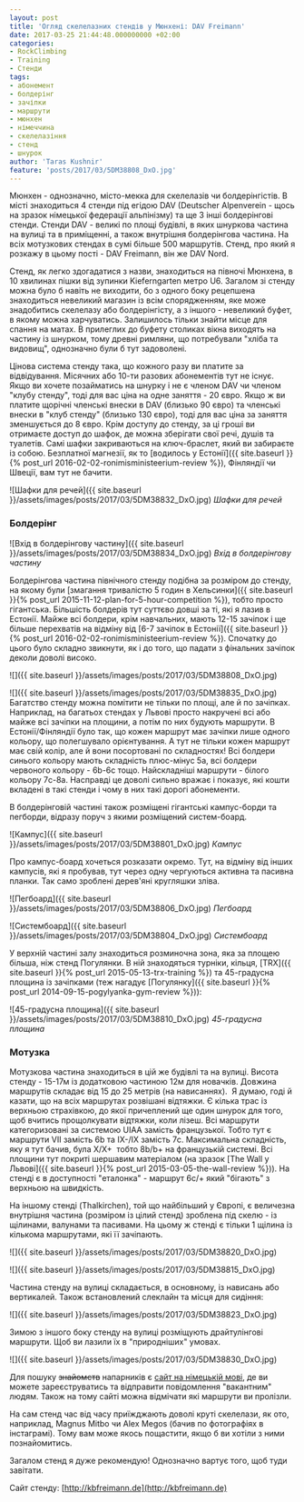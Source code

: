 ```yaml
---
layout: post
title: 'Огляд скелелазних стендів у Мюнхені: DAV Freimann'
date: 2017-03-25 21:44:48.000000000 +02:00
categories:
- RockClimbing
- Training
- Стенди
tags:
- абонемент
- болдерінг
- зачіпки
- маршрути
- мюнхен
- німеччина
- скелелазіння
- стенд
- шнурок
author: 'Taras Kushnir'
feature: 'posts/2017/03/5DM38808_DxO.jpg'
---
```


Мюнхен - однозначно, місто-мекка для скелелазів чи болдерінгістів. В місті знаходиться 4 стенди під егідою DAV (Deutscher Alpenverein - щось на зразок німецької федерації альпінізму) та ще 3 інші болдерінгові стенди. Стенди DAV - великі по площі будівлі, в яких шнуркова частина на вулиці та в приміщенні, а також внутрішня болдерінгова частина. На всіх мотузкових стендах в сумі більше 500 маршрутів. Стенд, про який я розкажу в цьому пості - DAV Freimann, він же DAV Nord.

<!--more-->

Стенд, як легко здогадатися з назви, знаходиться на півночі Мюнхена, в 10 хвилинах пішки від зупинки Kieferngarten метро U6. Загалом зі стенду можна було б навіть не виходити, бо з одного боку рецепшена знаходиться невеликий магазин із всім спорядженням, яке може знадобитись скелелазу або болдерінгісту, а з іншого - невеликий буфет, в якому можна харчуватись. Залишилось тільки знайти місце для спання на матах. В прилеглих до буфету столиках вікна виходять на частину із шнурком, тому древні римляни, що потребували "хліба та видовищ", однозначно були б тут задоволені.

Цінова система стенду така, що кожного разу ви платите за відвідування. Місячних або 10-ти разових абонементів тут не існує. Якщо ви хочете позайматись на шнурку і не є членом DAV чи членом "клубу стенду", тоді для вас ціна на одне заняття - 20 євро. Якщо ж ви платите щорічні членські внески в DAV (близько 90 євро) та членські внески в "клуб стенду" (близько 130 євро), тоді для вас ціна за заняття зменшується до 8 євро. Крім доступу до стенду, за ці гроші ви отримаєте доступ до шафок, де можна зберігати свої речі, душів та туалетів. Самі шафки закриваються на ключ-браслет, який ви забираєте із собою. Безплатної магнезії, як то [водилось у Естонії]({{ site.baseurl }}{% post_url 2016-02-02-ronimisministeerium-review %}), Фінляндії чи Швеції, вам тут не бачити.

![Шафки для речей]({{ site.baseurl }}/assets/images/posts/2017/03/5DM38832_DxO.jpg)
*Шафки для речей*

### Болдерінг

![Вхід в болдерінгову частину]({{ site.baseurl }}/assets/images/posts/2017/03/5DM38834_DxO.jpg)
*Вхід в болдерінгову частину*

Болдерінгова частина північного стенду подібна за розміром до стенду, на якому були [змагання тривалістю 5 годин в Хельсинки]({{ site.baseurl }}{% post_url 2015-11-12-plan-for-5-hour-competition %}), тобто просто гігантська. Більшість болдерів тут суттєво довші за ті, які я лазив в Естонії. Майже всі болдери, крім навчальних, мають 12-15 зачіпок і ще більше перехватів на відміну від [6-7 зачіпок в Естонії]({{ site.baseurl }}{% post_url 2016-02-02-ronimisministeerium-review %}). Спочатку до цього було складно звикнути, як і до того, що падати з фінальних зачіпок деколи доволі високо.

![]({{ site.baseurl }}/assets/images/posts/2017/03/5DM38808_DxO.jpg)


![]({{ site.baseurl }}/assets/images/posts/2017/03/5DM38835_DxO.jpg)
Багатство стенду можна помітити не тільки по площі, але й по зачіпках. Наприклад, на багатьох стендах у Львові просто накручені всі або майже всі зачіпки на площини, а потім по них будують маршрути. В Естонії/Фінляндії було так, що кожен маршрут має зачіпки лише одного кольору, що полегшувало орієнтування. А тут не тільки кожен маршрут має свій колір, але й вони посортовані по складностях! Всі болдери синього кольору мають складність плюс-мінус 5a, всі болдери червоного кольору - 6b-6c тощо. Найскладніші маршрути - білого кольору 7c-8a. Насправді це доволі сильно вражає і показує, які кошти вкладені в такі стенди і чому в них такі дорогі абонементи.

В болдерінговій частині також розміщені гігантські кампус-борди та пегборди, відразу поруч з якими розміщений систем-боард.

![Кампус]({{ site.baseurl }}/assets/images/posts/2017/03/5DM38801_DxO.jpg)
*Кампус*

Про кампус-боард хочеться розказати окремо. Тут, на відміну від інших кампусів, які я пробував, тут через одну чергуються активна та пасивна планки. Так само зроблені дерев'яні кругляшки зліва.

![Пегбоард]({{ site.baseurl }}/assets/images/posts/2017/03/5DM38806_DxO.jpg)
*Пегбоард*

![Систембоард]({{ site.baseurl }}/assets/images/posts/2017/03/5DM38804_DxO.jpg)
*Систембоард*

У верхній частині залу знаходиться розминочна зона, яка за площею більша, ніж стенд Погулянки. В ній знаходяться турніки, кільця, [TRX]({{ site.baseurl }}{% post_url 2015-05-13-trx-training %}) та 45-градусна площина із зачіпками (теж нагадує [Погулянку]({{ site.baseurl }}{% post_url 2014-09-15-pogylyanka-gym-review %})):

![45-градусна площина]({{ site.baseurl }}/assets/images/posts/2017/03/5DM38810_DxO.jpg)
*45-градусна площина*

### Мотузка

Мотузкова частина знаходиться в цій же будівлі та на вулиці. Висота стенду - 15-17м із додатковою частиною 12м для новачків. Довжина маршрутів складає від 15 до 25 метрів (на нависаннях).  Я думаю, годі й казати, що на всіх маршрутах розвішані відтяжки. Є кілька трас із верхньою страхівкою, до якої причеплений ще один шнурок для того, щоб вчитись прощолкувати відтяжки, коли лізеш. Всі маршрути категоризовані за системою UIAA замість французької. Тобто тут є маршрути VII замість 6b та IX-/IX замість 7c. Максимальна складність, яку я тут бачив, була X/X+  тобто 8b/b+ на французькій системі. Всі площини тут покриті шершавим матеріалом (на зразок [The Wall у Львові]({{ site.baseurl }}{% post_url 2015-03-05-the-wall-review %})). На стенді є в доступності "еталонка" - маршрут 6c/+ який "бігають" з верхньою на швидкість.

На іншому стенді (Thalkirchen), той що найбільший у Європі, є величезна внутрішня частина (розміром із цілий стенд) зроблена під скелю - із щілинами, валунами та пасивами. На цьому ж стенді є тільки 1 щілина із кількома маршрутами, які її зачіпають.

![]({{ site.baseurl }}/assets/images/posts/2017/03/5DM38820_DxO.jpg)


![]({{ site.baseurl }}/assets/images/posts/2017/03/5DM38815_DxO.jpg)


Частина стенду на вулиці складається, в основному, із нависань або вертикалей. Також встановлений слеклайн та місця для сидіння:

![]({{ site.baseurl }}/assets/images/posts/2017/03/5DM38823_DxO.jpg)


Зимою з іншого боку стенду на вулиці розміщують драйтулінгові маршрути. Щоб ви лазили їх в "природніших" умовах.

![]({{ site.baseurl }}/assets/images/posts/2017/03/5DM38830_DxO.jpg)


Для пошуку <del>знайомств</del> напарників є [сайт на німецькій мові](https://tickboard.de/), де ви можете зареєструватись та відправити повідомлення "вакантним" людям. Також на тому сайті можна відмічати які маршрути ви пролізли.

На сам стенд час від часу приїжджають доволі круті скелелази, як ото, наприклад, Magnus Mitbo чи Alex Megos (бачив по фотографіях в інстаграмі). Тому вам може якось пощастити, якщо б ви хотіли з ними познайомитись.

Загалом стенд я дуже рекомендую! Однозначно вартує того, щоб туди завітати.

Сайт стенду: [http://kbfreimann.de](http://kbfreimann.de)
